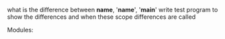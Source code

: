 what is the difference between __name__, '__name__', '__main__'
write test program to show the differences and when these scope differences
are called

Modules: 


